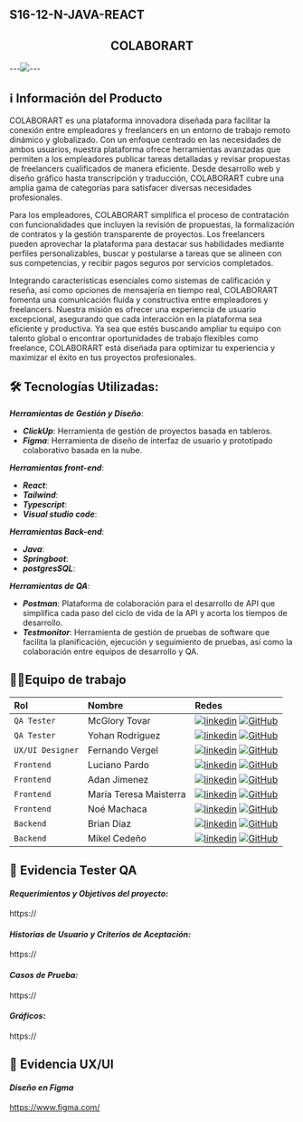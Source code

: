 ## S16-12-N-JAVA-REACT


<div align="center">
<h2> COLABORART </h2>

  
</div>

---<img src="https://res.cloudinary.com/NOMBRE DE LA IMAGEN.jpg" />---

## ℹ️ Información del Producto

COLABORART es una plataforma innovadora diseñada para facilitar la conexión entre empleadores y freelancers en un entorno de trabajo remoto dinámico y globalizado. Con un enfoque centrado en las necesidades de ambos usuarios, nuestra plataforma ofrece herramientas avanzadas que permiten a los empleadores publicar tareas detalladas y revisar propuestas de freelancers cualificados de manera eficiente. Desde desarrollo web y diseño gráfico hasta transcripción y traducción, COLABORART cubre una amplia gama de categorías para satisfacer diversas necesidades profesionales.

Para los empleadores, COLABORART simplifica el proceso de contratación con funcionalidades que incluyen la revisión de propuestas, la formalización de contratos y la gestión transparente de proyectos. Los freelancers pueden aprovechar la plataforma para destacar sus habilidades mediante perfiles personalizables, buscar y postularse a tareas que se alineen con sus competencias, y recibir pagos seguros por servicios completados.

Integrando características esenciales como sistemas de calificación y reseña, así como opciones de mensajería en tiempo real, COLABORART fomenta una comunicación fluida y constructiva entre empleadores y freelancers. Nuestra misión es ofrecer una experiencia de usuario excepcional, asegurando que cada interacción en la plataforma sea eficiente y productiva. Ya sea que estés buscando ampliar tu equipo con talento global o encontrar oportunidades de trabajo flexibles como freelance, COLABORART está diseñada para optimizar tu experiencia y maximizar el éxito en tus proyectos profesionales.

## 🛠️ Tecnologías Utilizadas:

**_Herramientas de Gestión y Diseño_**:

- **_ClickUp_**: Herramienta de gestión de proyectos basada en tableros.
- **_Figma_**: Herramienta de diseño de interfaz de usuario y prototipado colaborativo basada en la nube.

**_Herramientas front-end_**:

- **_React_**:
- **_Tailwind_**:
- **_Typescript_**:
- **_Visual studio code_**:

**_Herramientas Back-end_**:

- **_Java_**: 
- **_Springboot_**:
- **_postgresSQL_**:
  
**_Herramientas de QA_**:

- **_Postman_**: Plataforma de colaboración para el desarrollo de API que simplifica cada paso del ciclo de vida de la API y acorta los tiempos de desarrollo.
- **_Testmonitor_**: Herramienta de gestión de pruebas de software que facilita la planificación, ejecución y seguimiento de pruebas, así como la colaboración entre equipos de desarrollo y QA.

## 💪🏻Equipo de trabajo

| Rol               | Nombre               | Redes                                                                                                                             |
| :---------------- | :------------------- | :-------------------------------------------------------------------------------------------------------------------------------- |
| `QA Tester`       | McGlory Tovar | [![linkedin](https://img.shields.io/badge/linkedin-0A66C2?style=for-the-badge&logo=linkedin&logoColor=white)](https://www.linkedin.com/in/mcglorytovar-t3st3rqa/)  [![GitHub](https://img.shields.io/badge/GitHub-100000?style=for-the-badge&logo=github&logoColor=white)](https://github.com/Maky-GloryQA)   |        
| `QA Tester`         | Yohan Rodriguez  | [![linkedin](https://img.shields.io/badge/linkedin-0A66C2?style=for-the-badge&logo=linkedin&logoColor=white)](https://www.linkedin.com/in/yohanrodri/)  [![GitHub](https://img.shields.io/badge/GitHub-100000?style=for-the-badge&logo=github&logoColor=white)](https://github.com/Rhanyojs)      |
| `UX/UI Designer`  | Fernando Vergel  |  [![linkedin](https://img.shields.io/badge/linkedin-0A66C2?style=for-the-badge&logo=linkedin&logoColor=white)](https://www.linkedin.com/in/fernandovergel/)  [![GitHub](https://img.shields.io/badge/GitHub-100000?style=for-the-badge&logo=github&logoColor=white)](https://github.com/nemgf)          |
| `Frontend`         | Luciano Pardo | [![linkedin](https://img.shields.io/badge/linkedin-0A66C2?style=for-the-badge&logo=linkedin&logoColor=white)](https://www.linkedin.com/in/luciobio/)  [![GitHub](https://img.shields.io/badge/GitHub-100000?style=for-the-badge&logo=github&logoColor=white)](https://github.com/Luciobio)      |
| `Frontend`         | Adan Jimenez | [![linkedin](https://img.shields.io/badge/linkedin-0A66C2?style=for-the-badge&logo=linkedin&logoColor=white)](https://www.linkedin.com/in/adan-jimenez-dev/)  [![GitHub](https://img.shields.io/badge/GitHub-100000?style=for-the-badge&logo=github&logoColor=white)](https://github.com/adanj27)      |
| `Frontend`         | Maria Teresa Maisterra | [![linkedin](https://img.shields.io/badge/linkedin-0A66C2?style=for-the-badge&logo=linkedin&logoColor=white)](https://www.linkedin.com/in/mariateresamaisterra)  [![GitHub](https://img.shields.io/badge/GitHub-100000?style=for-the-badge&logo=github&logoColor=white)](https://github.com/mtmaisterra)      |
| `Frontend`         | Noé Machaca | [![linkedin](https://img.shields.io/badge/linkedin-0A66C2?style=for-the-badge&logo=linkedin&logoColor=white)](https://www.linkedin.com/in/noe-u-machaca/)  [![GitHub](https://img.shields.io/badge/GitHub-100000?style=for-the-badge&logo=github&logoColor=white)](https://github.com/newneo4)      |
| `Backend`  | Brian Diaz  |  [![linkedin](https://img.shields.io/badge/linkedin-0A66C2?style=for-the-badge&logo=linkedin&logoColor=white)](https://www.linkedin.com/in/brianodz/)  [![GitHub](https://img.shields.io/badge/GitHub-100000?style=for-the-badge&logo=github&logoColor=white)](https://github.com/TeslaXZ)          |
| `Backend`  | Mikel Cedeño |  [![linkedin](https://img.shields.io/badge/linkedin-0A66C2?style=for-the-badge&logo=linkedin&logoColor=white)](https://www.linkedin.com/in/mikeljcp/)  [![GitHub](https://img.shields.io/badge/GitHub-100000?style=for-the-badge&logo=github&logoColor=white)](https://github.com/mikeljcp)          |

## 🐞 Evidencia Tester QA
#### _Requerimientos y Objetivos del proyecto:_
  https://

#### _Historias de Usuario y Criterios de Aceptación:_
  https://

#### _Casos de Prueba:_
  https://

#### _Gráficos:_
  https://

## 🎨 Evidencia UX/UI
#### _Diseño en Figma_
  https://www.figma.com/
